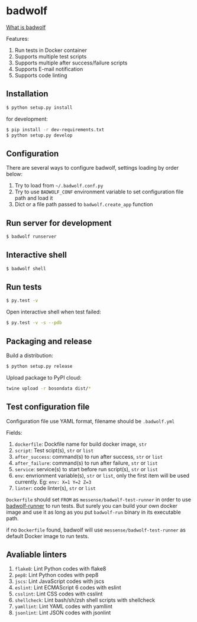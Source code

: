 # badwolf

[What is badwolf](https://en.wikipedia.org/wiki/Bad_Wolf)

Features:

1. Run tests in Docker container
2. Supports multiple test scripts
3. Supports multiple after success/failure scripts
4. Supports E-mail notification
5. Supports code linting

## Installation

```bash
$ python setup.py install
```

for development:

```bash
$ pip install -r dev-requirements.txt
$ python setup.py develop
```

## Configuration

There are several ways to configure badwolf, settings loading by order below:

1. Try to load from ``~/.badwolf.conf.py``
2. Try to use ``BADWOLF_CONF`` environment variable to set configuration file path and load it
3. Dict or a file path passed to ``badwolf.create_app`` function

## Run server for development

```bash
$ badwolf runserver
```

## Interactive shell

```bash
$ badwolf shell
```

## Run tests

```bash
$ py.test -v
```

Open interactive shell when test failed:

```bash
$ py.test -v -s --pdb
```

## Packaging and release

Build a distribution:

```bash
$ python setup.py release
```

Upload package to PyPI cloud:

```bash
twine upload -r bosondata dist/*
```

## Test configuration file

Configuration file use YAML format, filename should be ``.badwolf.yml``

Fields:

1. ``dockerfile``: Dockfile name for build docker image, ``str``
2. ``script``: Test scipt(s), ``str`` or ``list``
3. ``after_success``: command(s) to run after success, ``str`` or ``list``
4. ``after_failure``: command(s) to run after failure, ``str`` or ``list``
5. ``service``: service(s) to start before run script(s), ``str`` or ``list``
6. ``env``: envrionment variable(s), ``str`` or ``list``, only the first item will be used currently. Eg: ``env: X=1 Y=2 Z=3``
7. ``linter``: code linter(s), ``str`` or ``list``

``Dockerfile`` should set ``FROM`` as ``messense/badwolf-test-runner`` in order to use [badwolf-runner](https://bitbucket.org/deepanalyzer/badwolf-runner/overview) to run tests.
But surely you can build your own docker image and use it as long as you put ``badwolf-run`` binary in its executable path.

if no ``Dockerfile`` found, badwolf will use ``messense/badwolf-test-runner`` as default Docker image to run tests.

## Avaliable linters

1. ``flake8``: Lint Python codes with flake8
2. ``pep8``: Lint Python codes with pep8
3. ``jscs``: Lint JavaScript codes with jscs
4. ``eslint``: Lint ECMAScript 6 codes with eslint
5. ``csslint``: Lint CSS codes with csslint
6. ``shellcheck``: Lint bash/sh/zsh shell scripts with shellcheck
7. ``yamllint``: Lint YAML codes with yamllint
8. ``jsonlint``: Lint JSON codes with jsonlint
